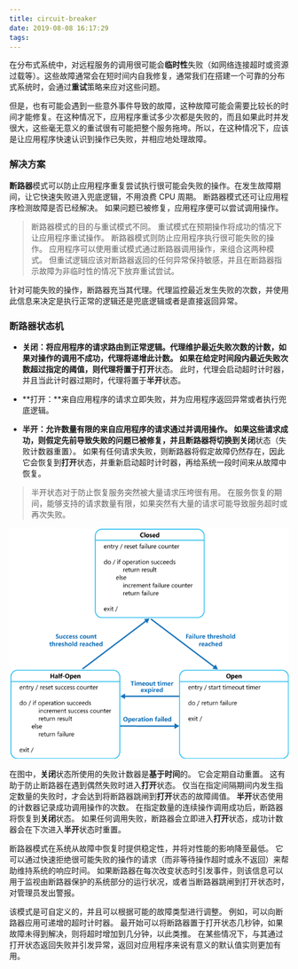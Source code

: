 ```yaml
---
title: circuit-breaker
date: 2019-08-08 16:17:29
tags:
---
```


在分布式系统中，对远程服务的调用很可能会**临时性**失败（如网络连接超时或资源过载等）。这些故障通常会在短时间内自我修复，通常我们在搭建一个可靠的分布式系统时，会通过**重试**策略来应对这些问题。

但是，也有可能会遇到一些意外事件导致的故障，这种故障可能会需要比较长的时间才能修复。在这种情况下，应用程序重试多少次都是失败的，而且如果此时并发很大，这些毫无意义的重试很有可能把整个服务拖垮。所以，在这种情况下，应该是让应用程序快速认识到操作已失败，并相应地处理故障。

### 解决方案

**断路器**模式可以防止应用程序重复尝试执行很可能会失败的操作。在发生故障期间，让它快速失败进入兜底逻辑，不用浪费 CPU 周期。 断路器模式还可让应用程序检测故障是否已经解决。 如果问题已被修复，应用程序便可以尝试调用操作。

> 断路器模式的目的与重试模式不同。 重试模式在预期操作将成功的情况下让应用程序重试操作。 断路器模式则防止应用程序执行很可能失败的操作。 应用程序可以使用重试模式通过断路器调用操作，来组合这两种模式。 但重试逻辑应该对断路器返回的任何异常保持敏感，并且在断路器指示故障为非临时性的情况下放弃重试尝试。

针对可能失败的操作，断路器充当其代理。代理监控最近发生失败的次数，并使用此信息来决定是执行正常的逻辑还是兜底逻辑或者是直接返回异常。

### 断路器状态机

- **关闭：**将应用程序的请求路由到正常逻辑。代理维护最近失败次数的计数，如果对操作的调用不成功，代理将递增此计数。 如果在给定时间段内最近失败次数超过指定的阈值，则代理将置于**打开**状态。 此时，代理会启动超时计时器，并且当此计时器过期时，代理将置于**半开**状态。

- **打开：**来自应用程序的请求立即失败，并为应用程序返回异常或者执行兜底逻辑。

- **半开：**允许数量有限的来自应用程序的请求通过并调用操作。 如果这些请求成功，则假定先前导致失败的问题已被修复，并且断路器将切换到**关闭**状态（失败计数器重置）。 如果有任何请求失败，则断路器将假定故障仍然存在，因此它会恢复到**打开**状态，并重新启动超时计时器，再给系统一段时间来从故障中恢复。

> 半开状态对于防止恢复服务突然被大量请求压垮很有用。 在服务恢复的期间，能够支持的请求数量有限，如果突然有大量的请求可能导致服务超时或再次失败。

![断路器状态机](https://raw.githubusercontent.com/rason/rason.github.io/master/image/circuit-breaker-diagram.png)

在图中，**关闭**状态所使用的失败计数器是**基于时间**的。 它会定期自动重置。 这有助于防止断路器在遇到偶然失败时进入**打开**状态。 仅当在指定间隔期间内发生指定数量的失败时，才会达到将断路器跳闸到**打开**状态的故障阈值。 **半开**状态使用的计数器记录成功调用操作的次数。 在指定数量的连续操作调用成功后，断路器将恢复到**关闭**状态。 如果任何调用失败，断路器会立即进入**打开**状态，成功计数器会在下次进入**半开**状态时重置。

断路器模式在系统从故障中恢复时提供稳定性，并将对性能的影响降至最低。 它可以通过快速拒绝很可能失败的操作的请求（而非等待操作超时或永不返回）来帮助维持系统的响应时间。 如果断路器在每次改变状态时引发事件，则该信息可以用于监视由断路器保护的系统部分的运行状况，或者当断路器跳闸到打开状态时，对管理员发出警报。

该模式是可自定义的，并且可以根据可能的故障类型进行调整。 例如，可以向断路器应用可递增的超时计时器。 最开始可以将断路器置于打开状态几秒钟，如果故障未得到解决，则将超时增加到几分钟，以此类推。 在某些情况下，与其通过打开状态返回失败并引发异常，返回对应用程序来说有意义的默认值实则更加有用。
